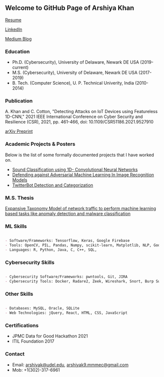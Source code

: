 ## Welcome to GitHub Page of Arshiya Khan

[Resume](https://github.com/CyberSecurIt/CyberSecurIt.github.io/blob/master/Arshiya_khan_resume.pdf)

[LinkedIn](https://www.linkedin.com/in/arshiyak9)

[Medium Blog](https://arshiyak.medium.com/)

### Education
- Ph.D. (Cybersecurity), University of Delaware, Newark DE USA (2019-current)
- M.S. (Cybersecurity), University of Delaware, Newark DE USA (2017-2019)
- B. Tech. (Computer Science), U. P. Technical Univerity, India (2010-2014)


### Publication
A. Khan and C. Cotton, "Detecting Attacks on IoT Devices using Featureless 1D-CNN," 2021 IEEE International Conference on Cyber Security and Resilience (CSR), 2021, pp. 461-466, doi: 10.1109/CSR51186.2021.9527910<br/>

[arXiv Preprint](https://arxiv.org/abs/2109.03989)

### Academic Projects & Posters

Below is the list of some formally documented projects that I have worked on.
- [Sound Classification using 1D- Convolutional Neural Networks](https://github.com/CyberSecurIt/CyberSecurIt.github.io/tree/master/Posters/SoundClassification.pdf)
- [Defending against Adversarial Machine Learning In Image Recognition Models](https://github.com/CyberSecurIt/CyberSecurIt.github.io/blob/master/Posters/DefenseAgainstMLAttacks.pdf)
- [TwitterBot Detection and Categorization](https://github.com/CyberSecurIt/CyberSecurIt.github.io/tree/master/Projects/%23BotAttack.pdf) 

### M.S. Thesis
[Expansive Taxonomy Model of network traffic to perform machine learning based tasks like anomaly detection and malware classification](https://github.com/CyberSecurIt/CyberSecurIt.github.io/tree/master/Projects/A%20FEATURE%20TAXONOMY%20FOR%20NETWORK%20TRAFFIC.pdf)

### ML Skills
```markdown

- Software/Frameworks: Tensorflow, Keras, Google Firebase
- Tools: OpenCV, PIL, Pandas, Numpy, scikit-learn, Matplotlib, NLP, Google Colab, Jupyter Notebook
- Languages: R, Python, Java, C, C++, SQL, 

```

### Cybersecurity Skills
```markdown

- Cybersecurity Software/Frameworks: pwntools, Git, JIRA
- Cybersecurity Tools: Docker, Radare2, Zeek, Wireshark, Snort, Burp Suite, Metasploit

```

### Other Skills
```markdown

- Databases: MySQL, Oracle, SQLite
- Web Technologies: jQuery, React, HTML, CSS, JavaScript

```

### Certifications
- JPMC Data for Good Hackathon 2021
- ITIL Foundation 2017

### Contact
- Email: arshiyak@udel.edu, arshiyak9.mmmec@gmail.com
- Mob: +1(302)-317-6961
